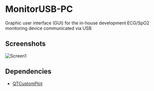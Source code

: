 # MonitorUSB-PC
Graphic user interface (GUI) for the in-house development ECG/SpO2 monitoring device communicated via USB

## Screenshots
![Screen1](https://lh6.googleusercontent.com/Ep7EUIZUPZaRRggNo0lDgBTFFoK6TIPhu4hl6m3ue9jqgJpqUI2YKuNsBPaJWm6s4A6LSEGxC3Eoxw0=w1600-h770-rw)

## Dependencies
* [QTCustomPlot](http://www.qcustomplot.com/index.php/download)
